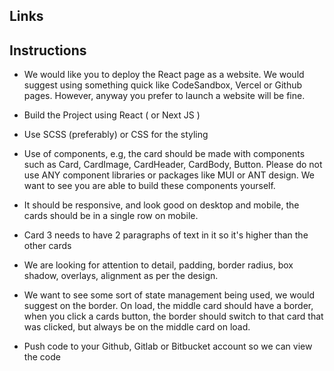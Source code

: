 ## Links


## Instructions
- We would like you to deploy the React page as a website. We would suggest using something quick like CodeSandbox, Vercel or Github pages. However, anyway you prefer to launch a website will be fine.

- Build the Project using React ( or Next JS )

- Use SCSS (preferably) or CSS for the styling

- Use of components, e.g, the card should be made with components such as Card, CardImage, CardHeader, CardBody, Button. Please do not use ANY component libraries or packages like MUI or ANT design. We want to see you are able to build these components yourself.

- It should be responsive, and look good on desktop and mobile, the cards should be in a single row on mobile.

- Card 3 needs to have 2 paragraphs of text in it so it's higher than the other cards

- We are looking for attention to detail, padding, border radius, box shadow, overlays, alignment as per the design.

- We want to see some sort of state management being used, we would suggest on the border. On load, the middle card should have a border, when you click a cards button, the border should switch to that card that was clicked, but always be on the middle card on load.

- Push code to your Github, Gitlab or Bitbucket account so we can view the code
